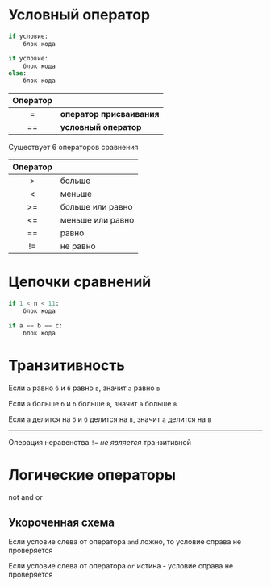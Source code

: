 
# Условный оператор

```python
if условие:
    блок кода
```
```python
if условие:
    блок кода
else:
    блок кода
```


| Оператор |                            |
| :------: | -------------------------- |
| =        | **оператор присваивания**  |
| ==       | **условный оператор**      |


Существует 6 операторов сравнения


| Оператор |                            |
| :------: | -------------------------- |
|    >     |        больше          
|    <     |        меньше    
|   >=     |        больше или равно
|   <=     |        меньше или равно
|   ==     |        равно
|   !=     |        не равно


# Цепочки сравнений
```python
if 1 < n < 11:
    блок кода
```
```python
if a == b == c:
    блок кода
```

# Транзитивность

Если `а` равно `б` и `б` равно `в`, значит `а` равно `в`

Если `а` больше `б` и `б` больше `в`, значит `а` больше `в`

Если `а` делится на `б` и `б` делится на `в`, значит `а` делится на `в`

---

Операция неравенства `!=` *не является* транзитивной

# Логические операторы

not and or

## Укороченная схема

Если условие слева от оператора `and` ложно, то условие справа не проверяется

Если условие слева от оператора `or` истина - условие справа не проверяется